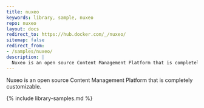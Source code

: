 ```yaml
---
title: nuxeo
keywords: library, sample, nuxeo
repo: nuxeo
layout: docs
redirect_to: https://hub.docker.com/_/nuxeo/
sitemap: false
redirect_from:
- /samples/nuxeo/
description: |
  Nuxeo is an open source Content Management Platform that is completely customizable.
---
```


Nuxeo is an open source Content Management Platform that is completely customizable.


{% include library-samples.md %}
